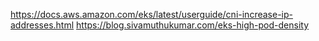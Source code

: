 https://docs.aws.amazon.com/eks/latest/userguide/cni-increase-ip-addresses.html
https://blog.sivamuthukumar.com/eks-high-pod-density
